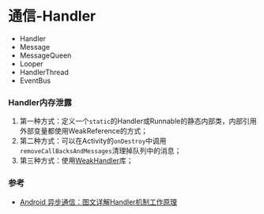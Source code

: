 # 通信-Handler

* Handler
* Message
* MessageQueen
* Looper
* HandlerThread
* EventBus

### Handler内存泄露
1. 第一种方式：定义一个`static`的Handler或Runnable的静态内部类，内部引用外部变量都使用WeakReference的方式；
2. 第二种方式：可以在Activity的`onDestroy`中调用`removeCallBacksAndMessages`清理掉队列中的消息；
3. 第三种方式：使用[WeakHandler](https://github.com/badoo/android-weak-handler)库；

### 参考
* [Android 异步通信：图文详解Handler机制工作原理](https://blog.csdn.net/carson_ho/article/details/80175876)